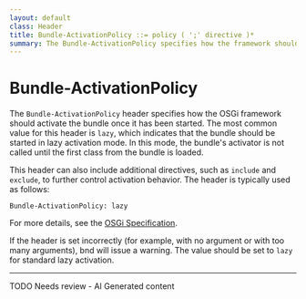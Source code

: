 ```yaml
---
layout: default
class: Header
title: Bundle-ActivationPolicy ::= policy ( ';' directive )*
summary: The Bundle-ActivationPolicy specifies how the framework should activate the bundle once started.
---
```


# Bundle-ActivationPolicy

The `Bundle-ActivationPolicy` header specifies how the OSGi framework should activate the bundle once it has been started. The most common value for this header is `lazy`, which indicates that the bundle should be started in lazy activation mode. In this mode, the bundle's activator is not called until the first class from the bundle is loaded.

This header can also include additional directives, such as `include` and `exclude`, to further control activation behavior. The header is typically used as follows:

```
Bundle-ActivationPolicy: lazy
```

For more details, see the [OSGi Specification](https://docs.osgi.org/specification/osgi.core/8.0.0/framework.lifecycle.html#i3270439).

If the header is set incorrectly (for example, with no argument or with too many arguments), bnd will issue a warning. The value should be set to `lazy` for standard lazy activation.


<hr />
TODO Needs review - AI Generated content